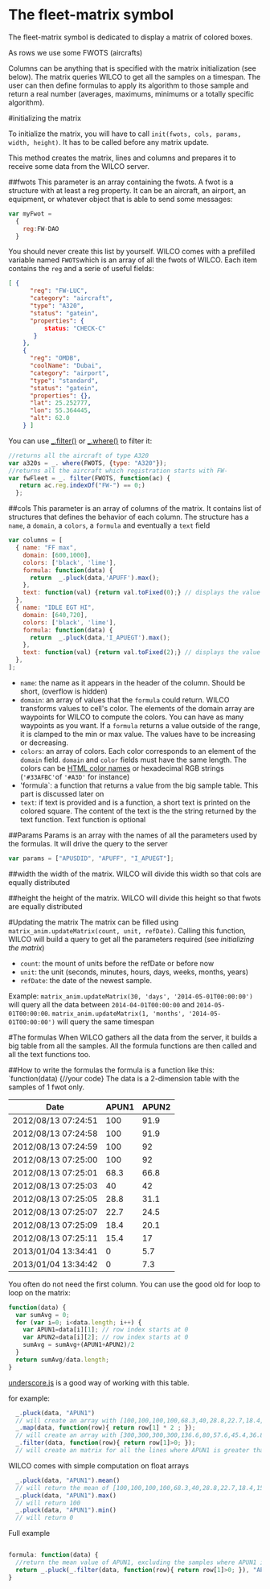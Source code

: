 # The fleet-matrix symbol

The fleet-matrix symbol is dedicated to display a matrix of colored boxes.

As rows we use some FWOTS (aircrafts)

Columns can be anything that is specified with the matrix initialization (see below). The matrix queries WILCO to get all the samples on a timespan. The user can then define formulas to apply its algorithm to those sample and return a real number (averages, maximums, minimums or a totally specific algorithm).

#initializing the matrix

To initialize the matrix, you will have to call `init(fwots, cols, params, width, height)`. It has to be called before any matrix update. 

This method creates the matrix, lines and columns and prepares it to receive some data from the WILCO server.

##fwots
This parameter is an array containing the fwots. A fwot is a structure with at least a reg property. It can be an aircraft, an airport, an equipment, or whatever object that is able to send some messages:

```javascript
var myFwot = 
  {
	reg:FW-DAO
  }
```

You should never create this list by yourself. WILCO comes with a prefilled variable named ```FWOTS```which is an array of all the fwots of WILCO. Each item contains the ```reg``` and a serie of useful fields:

```json
[ {
      "reg": "FW-LUC",
      "category": "aircraft",
      "type": "A320",
      "status": "gatein",
      "properties": {
          status: "CHECK-C"
       }
    },
    {
      "reg": "OMDB",
      "coolName": "Dubai",
      "category": "airport",
      "type": "standard",
      "status": "gatein",
      "properties": {},
      "lat": 25.252777,
      "lon": 55.364445,
      "alt": 62.0
    } ]
```

You can use [\_.filter()](http://underscorejs.org/#filter) or  [\_.where()](http://underscorejs.org/#where) to filter it:

```javascript
//returns all the aircraft of type A320
var a320s = _. where(FWOTS, {type: "A320"});
//returns all the aircraft which registration starts with FW-
var fwFleet = _. filter(FWOTS, function(ac) {
   return ac.reg.indexOf("FW-") == 0;)
  };
```

##cols
This parameter is an array of columns of the matrix. It contains list of structures that defines the behavior of each column. The structure has a `name`, a `domain`, a `colors`, a `formula` and eventually a `text` field

```javascript 
var columns = [
  { name: "FF max",
    domain: [600,1000],
    colors: ['black', 'lime'],
    formula: function(data) {
      return  _.pluck(data,'APUFF').max();
    },
    text: function(val) {return val.toFixed(0);} // displays the value without the decimals
  },
  { name: "IDLE EGT HI",
    domain: [640,720],
    colors: ['black', 'lime'],
    formula: function(data) {
      return  _.pluck(data,'I_APUEGT').max();
    },
    text: function(val) {return val.toFixed(2);} // displays the value ith 2 decimals
  },
];
```

* `name`: the name as it appears in the header of the column. Should be short, (overflow is hidden)
* `domain`: an array of values that the `formula` could return. WILCO transforms values to cell's color. The elements of the domain array are waypoints for WILCO to compute the colors. You can have as many waypoints as you want. If a `formula` returns a value outside of the range, it is clamped to the min or max value. The values have to be increasing or decreasing.
* `colors`: an array of colors. Each color corresponds to an element of the `domain` field. `domain` and `color` fields must have the same length. The colors can be [HTML color names](http://www.w3schools.com/htmL/html_colornames.asp) or hexadecimal RGB strings (`'#33AFBC'`of `'#A3D'` for instance)
* 'formula`: a function that returns a value from the big sample table. This part is discussed later on
* `text`: if text is provided and is a function, a short text is printed on the colored square. The content of the text is the the string returned by the text function. Text function is optional

##Params
Params is an array with the names of all the parameters used by the formulas. It will drive the query to the server

```javascript
var params = ["APUSDID", "APUFF", "I_APUEGT"];
```

##width
the width of the matrix. WILCO will divide this width so that cols are equally distributed

##height
the height of the matrix. WILCO will divide this height so that fwots are equally distributed


#Updating the matrix
The matrix can be filled using `matrix_anim.updateMatrix(count, unit, refDate)`. Calling this function, WILCO will build a query to get all the parameters required (see _initializing the matrix_)

* `count`: the mount of units before the refDate or before now
* `unit`: the unit (seconds, minutes, hours, days, weeks, months, years)
* `refDate`: the date of the newest sample.

Example:  `matrix_anim.updateMatrix(30, 'days', '2014-05-01T00:00:00')` will query all the data between `2014-04-01T00:00:00` and `2014-05-01T00:00:00`. `matrix_anim.updateMatrix(1, 'months', '2014-05-01T00:00:00')` will query the same timespan

#The formulas
When WILCO gathers all the data from the server, it builds a big table from all the samples. All the formula functions are then called and all the text functions too.

##How to write the formulas
the formula is a function like this: `function(data) {//your code}
The data is a 2-dimension table with the samples of 1 fwot only.

|Date|APUN1|APUN2|
|-|-|-|
|2012/08/13 07:24:51|100 |91.9|
|2012/08/13 07:24:58|100 |91.9|
|2012/08/13 07:24:59|100 |92|
|2012/08/13 07:25:00|100 |92|
|2012/08/13 07:25:01|68.3|66.8|
|2012/08/13 07:25:03|40  |42|
|2012/08/13 07:25:05|28.8|31.1|
|2012/08/13 07:25:07|22.7|24.5|
|2012/08/13 07:25:09|18.4|20.1|
|2012/08/13 07:25:11|15.4|17|
|2013/01/04 13:34:41|0   |5.7|
|2013/01/04 13:34:42|0   |7.3|

You often do not need the first column. You can use the good old for loop to loop on the matrix:

```javascript
function(data) {
  var sumAvg = 0;
  for (var i=0; i<data.length; i++) {
    var APUN1=data[i][1]; // row index starts at 0
    var APUN2=data[i][2]; // row index starts at 0
    sumAvg = sumAvg+(APUN1+APUN2)/2
  }
  return sumAvg/data.length;
}
``` 
[underscore.js](http://underscorejs.org/) is a good way of working with this table.

for example:
```javascript
  _.pluck(data, "APUN1") 
  // will create an array with [100,100,100,100,68.3,40,28.8,22.7,18.4,15.4,0,0]
  _.map(data, function(row){ return row[1] * 2 ; });
  // will create an array with [300,300,300,300,136.6,80,57.6,45.4,36.8,30.8,0,0]
  _.filter(data, function(row){ return row[1]>0; });
  // will create an matrix for all the lines where APUN1 is greater than 0
```

WILCO comes with simple computation on float arrays
```javascript
  _.pluck(data, "APUN1").mean()
  // will return the mean of [100,100,100,100,68.3,40,28.8,22.7,18.4,15.4,0,0]
  _.pluck(data, "APUN1").max()
  // will return 100
  _.pluck(data, "APUN1").min()
  // will return 0
```

Full example
```javascript

formula: function(data) {
  //return the mean value of APUN1, excluding the samples where APUN1 is 0
  return _.pluck(_.filter(data, function(row){ return row[1]>0; }), "APUN1").mean()
}

```
